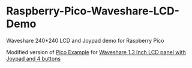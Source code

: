 # Raspberry-Pico-Waveshare-LCD-Demo
Waveshare 240*240 LCD and Joypad demo for Raspberry Pico

Modified version of [Pico Example](https://github.com/raspberrypi/pico-examples/tree/master/pio/st7789_lcd) for
[Waveshare 1.3 Inch LCD panel with Joypad and 4 buttons](https://www.waveshare.com/wiki/Pico-LCD-1.3)
